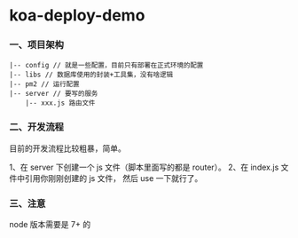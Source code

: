 # koa-deploy-demo

### 一、项目架构

```
|-- config // 就是一些配置，目前只有部署在正式环境的配置
|-- libs // 数据库使用的封装+工具集，没有啥逻辑
|-- pm2 // 运行配置
|-- server // 要写的服务
    |-- xxx.js 路由文件

```

### 二、开发流程

目前的开发流程比较粗暴，简单。

1、在 server 下创建一个 js 文件（脚本里面写的都是 router）。
2、在 index.js 文件中引用你刚刚创建的 js 文件， 然后 use 一下就行了。

### 三、注意

node 版本需要是 7+ 的
